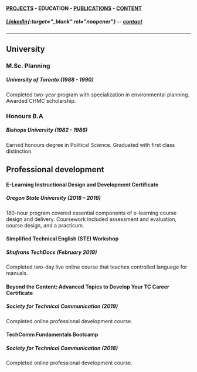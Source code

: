 #### [PROJECTS](https://writingteacher.github.io/rob-whyte) - EDUCATION - [PUBLICATIONS](https://writingteacher.github.io/rob-whyte/publications) - [CONTENT](https://writingteacher.github.io/rob-whyte/content)   

##### [LinkedIn](https://www.linkedin.com/in/robwhyte/){:target="_blank" rel="noopener"} -- <a href="mailto:robbusan@yahoo.com">contact</a>   

***     
  
    
    
   
   
   
## University  

   
   
### M.Sc. Planning
##### University of Toronto (1988 - 1990)  
Completed two-year program with specialization in environmental planning.
Awarded CHMC scholarship.   
      
         
### Honours B.A
##### Bishops University (1982 - 1986)
Earned honours degree in Political Science.
Graduated with first class distinction.   
   
 
   
   
## Professional development

#### E-Learning Instructional Design and Development Certificate
##### Oregon State University (2018 – 2019)
180-hour program covered essential components of e-learning course design and delivery. 
Coursework included assessment and evaluation, course design, and a practicum.   
   
       
#### Simplified Technical English (STE) Workshop 
##### Shufrans TechDocs (February 2019)
Completed two-day live online course that teaches controlled language for manuals.    
   
      
#### Beyond the Content: Advanced Topics to Develop Your TC Career Certificate
##### Society for Technical Communication (2019)
Completed online professional development course.
   
   
#### TechComm Fundamentals Bootcamp
##### Society for Technical Communication (2018)
Completed online professional development course.   
   
   


 

